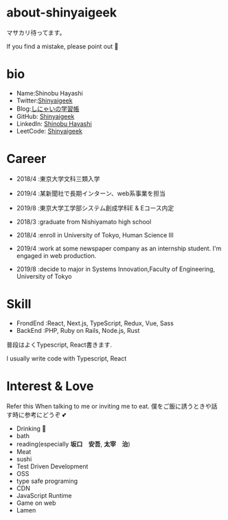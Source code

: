 # about-shinyaigeek
マサカリ待ってます。

If you find a mistake, please point out :pray:

# bio

* Name:Shinobu Hayashi
* Twitter:[Shinyaigeek](https://twitter.com/Shinyaigeek)
* Blog:[しにゃいの学習帳](https://www.shinyaigeek.com)
* GitHub: [Shinyaigeek](https://github.com/Shinyaigeek/)
* LinkedIn: [Shinobu Hayashi](https://www.linkedin.com/in/shinyaigeek/)
* LeetCode: [Shinyaigeek](https://leetcode.com/shinyaigeek/)

# Career

* 2018/4 :東京大学文科三類入学
* 2019/4 :某新聞社で長期インターン、web系事業を担当
* 2019/8 :東京大学工学部システム創成学科E & Eコース内定

* 2018/3 :graduate from Nishiyamato high school
* 2018/4 :enroll in University of Tokyo, Human Science Ⅲ
* 2019/4 :work at some newspaper company as an internship student. I'm engaged in web production.
* 2019/8 :decide to major in Systems Innovation,Faculty of Engineering, University of Tokyo

# Skill
* FrondEnd :React, Next.js, TypeScript, Redux, Vue, Sass
* BackEnd :PHP, Ruby on Rails, Node.js, Rust

普段はよくTypescript, React書きます.

I usually write code with Typescript, React

# Interest & Love
Refer this When talking to me or inviting me to eat.
僕をご飯に誘うときや話す時に参考にどうぞ :two_hearts:

* Drinking :beer:
* bath
* reading(especially **坂口　安吾**, **太宰　治**)
* Meat
* sushi
* Test Driven Development
* OSS
* type safe programing
* CDN
* JavaScript Runtime
* Game on web
* Lamen
